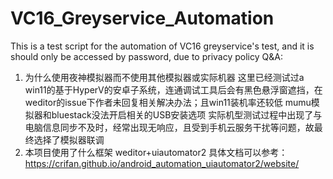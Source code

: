 # VC16_Greyservice_Automation
This is a test script for the automation of VC16 greyservice's test, and it is should only be accessed by password, due to privacy policy
Q&A:
1. 为什么使用夜神模拟器而不使用其他模拟器或实际机器
  这里已经测试过a win11的基于HyperV的安卓子系统，连通调试工具后会有黑色悬浮窗遮挡，在weditor的issue下作者未回复相关解决办法；且win11装机率还较低
  mumu模拟器和bluestack没法开启相关的USB安装选项
  实际机型测试过程中出现了与电脑信息同步不及时，经常出现无响应，且受到手机云服务干扰等问题，故最终选择了模拟器联调
2. 本项目使用了什么框架
  weditor+uiautomator2
  具体文档可以参考：
  https://crifan.github.io/android_automation_uiautomator2/website/
